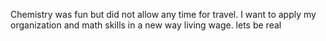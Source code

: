 Chemistry was fun but did not allow any time for travel.
I want to apply my organization and math skills in a new way
living wage. lets be real
